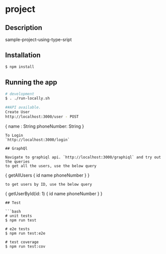 # project

## Description

sample-project-using-type-sript

## Installation

```bash
$ npm install
```

## Running the app

```bash
# development
$ . ./run-locally.sh

##API available.
Create User
http://localhost:3000/user - POST
```

{
name : String
phoneNumber: String
}

```
To Login
`http://localhost:3000/login`

## GraphQl

Navigate to graphiql api. `http://localhost:3000/graphiql` and try out the queries
to get all the users, use the below query
```

{
getAllUsers {
id
name
phoneNumber
}
}

```
to get users by ID, use the below query
```

{
getUserById(id: 1) {
id
name
phoneNumber
}
}

````
## Test

```bash
# unit tests
$ npm run test

# e2e tests
$ npm run test:e2e

# test coverage
$ npm run test:cov
````
